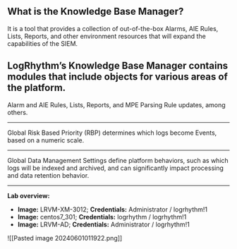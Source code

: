 ## What is the Knowledge Base Manager?

It is a tool that provides a collection of out-of-the-box Alarms, AIE Rules, Lists, Reports, and other environment resources that will expand the capabilities of the SIEM.


## LogRhythm’s Knowledge Base Manager contains modules that include objects for various areas of the platform.

Alarm and AIE Rules, Lists, Reports, and MPE Parsing Rule updates, among others.

<hr>

Global Risk Based Priority (RBP) determines which logs become Events, based on a numeric scale.

<hr>

Global Data Management Settings define platform behaviors, such as which logs will be indexed and archived, and can significantly impact processing and data retention behavior.

<hr>

**Lab overview:**

- **Image:** LRVM-XM-3012; **Credentials:** Administrator / logrhythm!1
- **Image:** centos7_301; **Credentials:** logrhythm / logrhythm!1
- **Image:** LRVM-AD; **Credentials:** Administrator / logrhythm!1

![[Pasted image 20240601011922.png]]


